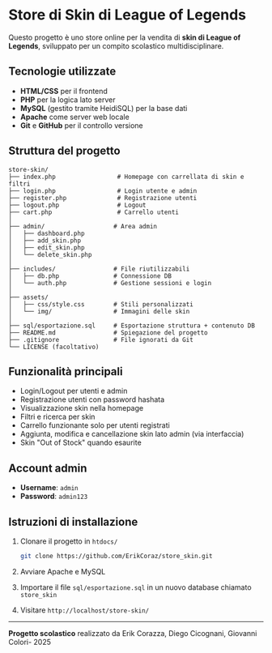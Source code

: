 # Store di Skin di League of Legends

Questo progetto è uno store online per la vendita di **skin di League of Legends**, sviluppato per un compito scolastico multidisciplinare.

## Tecnologie utilizzate

* **HTML/CSS** per il frontend
* **PHP** per la logica lato server
* **MySQL** (gestito tramite HeidiSQL) per la base dati
* **Apache** come server web locale&#x20;
* **Git** e **GitHub** per il controllo versione

## Struttura del progetto

```
store-skin/
├── index.php                 # Homepage con carrellata di skin e filtri
├── login.php                 # Login utente e admin
├── register.php              # Registrazione utenti
├── logout.php                # Logout
├── cart.php                  # Carrello utenti
│
├── admin/                   # Area admin
│   ├── dashboard.php
│   ├── add_skin.php
│   ├── edit_skin.php
│   └── delete_skin.php
│
├── includes/                # File riutilizzabili
│   ├── db.php               # Connessione DB
│   └── auth.php             # Gestione sessioni e login
│
├── assets/
│   ├── css/style.css        # Stili personalizzati
│   └── img/                 # Immagini delle skin
│
├── sql/esportazione.sql     # Esportazione struttura + contenuto DB
├── README.md                # Spiegazione del progetto
├── .gitignore               # File ignorati da Git
└── LICENSE (facoltativo)
```

## Funzionalità principali

* Login/Logout per utenti e admin
* Registrazione utenti con password hashata
* Visualizzazione skin nella homepage
* Filtri e ricerca per skin
* Carrello funzionante solo per utenti registrati
* Aggiunta, modifica e cancellazione skin lato admin (via interfaccia)
* Skin "Out of Stock" quando esaurite

## Account admin

* **Username**: `admin`
* **Password**: `admin123`

## Istruzioni di installazione

1. Clonare il progetto in `htdocs/`

   ```bash
   git clone https://github.com/ErikCoraz/store_skin.git
   ```
2. Avviare Apache e MySQL
3. Importare il file `sql/esportazione.sql` in un nuovo database chiamato `store_skin`
4. Visitare `http://localhost/store-skin/`

---

**Progetto scolastico** realizzato da Erik Corazza, Diego Cicognani, Giovanni Colori- 2025
